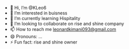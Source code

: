 - 👋 Hi, I’m @KLeo6
- 👀 I’m interested in buisness
- 🌱 I’m currently learning Hispitality
- 💞️ I’m looking to collaborate on rise and shine company
- 📫 How to reach me leonardkimani093@gmail.com
- 😄 Pronouns: ...
- ⚡ Fun fact: rise and shine owner

<!---
KLeo6/KLeo6 is a ✨ special ✨ repository because its `README.md` (this file) appears on your GitHub profile.
You can click the Preview link to take a look at your changes.
--->
